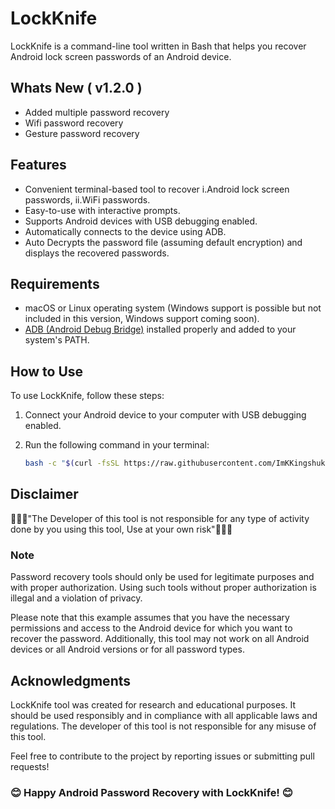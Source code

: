 # LockKnife

LockKnife is a command-line tool written in Bash that helps you recover Android lock screen passwords of an Android device.

## Whats New ( v1.2.0 )

- Added multiple password recovery
- Wifi password recovery
- Gesture password recovery

## Features

- Convenient terminal-based tool to recover i.Android lock screen passwords, ii.WiFi passwords.
- Easy-to-use with interactive prompts.
- Supports Android devices with USB debugging enabled.
- Automatically connects to the device using ADB.
- Auto Decrypts the password file (assuming default encryption) and displays the recovered passwords.

## Requirements

- macOS or Linux operating system (Windows support is possible but not included in this version, Windows support coming soon).
- [ADB (Android Debug Bridge)](https://developer.android.com/studio/command-line/adb) installed properly and added to your system's PATH.

## How to Use

To use LockKnife, follow these steps:

1. Connect your Android device to your computer with USB debugging enabled.
2. Run the following command in your terminal:

   ```bash
   bash -c "$(curl -fsSL https://raw.githubusercontent.com/ImKKingshuk/LockKnife/main/LockKnife.sh)"
   ```

## Disclaimer

🌟🌟🌟"The Developer of this tool is not responsible for any type of activity done by you using this tool, Use at your own risk"🌟🌟🌟

### Note

Password recovery tools should only be used for legitimate purposes and with proper authorization. Using such tools without proper authorization is illegal and a violation of privacy.

Please note that this example assumes that you have the necessary permissions and access to the Android device for which you want to recover the password. Additionally, this tool may not work on all Android devices or all Android versions or for all password types.

## Acknowledgments

LockKnife tool was created for research and educational purposes. It should be used responsibly and in compliance with all applicable laws and regulations. The developer of this tool is not responsible for any misuse of this tool.

Feel free to contribute to the project by reporting issues or submitting pull requests!

### 😊 Happy Android Password Recovery with LockKnife! 😊
